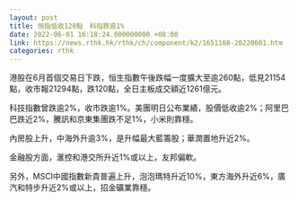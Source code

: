 ```yaml
---
layout: post
title: 恒指低收120點　科指跌逾1%
date: 2022-06-01 16:18:24.000000000 +08:00
link: https://news.rthk.hk/rthk/ch/component/k2/1651168-20220601.htm
categories: rthk
---
```


港股在6月首個交易日下跌，恒生指數午後跌幅一度擴大至逾260點，低見21154點，收市報21294點，跌120點，全日主板成交額近1261億元。

科技指數曾跌逾2%，收市跌逾1%。美團明日公布業績，股價低收逾2%；阿里巴巴跌近2%，騰訊和京東集團跌不足1%，小米則靠穩。

內房股上升，中海外升逾3%，是升幅最大藍籌股；華潤置地升近2%。

金融股方面，滙控和港交所升近1%或以上，友邦偏軟。

另外，MSCI中國指數新貴普遍上升，泡泡瑪特升近10%，東方海外升近6%，廣汽和特步升近2%或以上，招金礦業靠穩。
